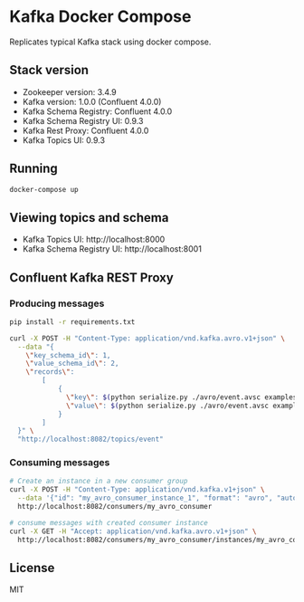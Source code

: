 # Kafka Docker Compose

Replicates typical Kafka stack using docker compose.

## Stack version

- Zookeeper version: 3.4.9
- Kafka version: 1.0.0 (Confluent 4.0.0)
- Kafka Schema Registry: Confluent 4.0.0
- Kafka Schema Registry UI: 0.9.3
- Kafka Rest Proxy: Confluent 4.0.0
- Kafka Topics UI: 0.9.3

## Running

```bash
docker-compose up
```

## Viewing topics and schema

- Kafka Topics UI: http://localhost:8000
- Kafka Schema Registry UI: http://localhost:8001

## Confluent Kafka REST Proxy

### Producing messages

```bash
pip install -r requirements.txt

curl -X POST -H "Content-Type: application/vnd.kafka.avro.v1+json" \
  --data "{
    \"key_schema_id\": 1,
    \"value_schema_id\": 2,
    \"records\":
        [
            {
              \"key\": $(python serialize.py ./avro/event.avsc examples/event.json | jq .event_id),
              \"value\": $(python serialize.py ./avro/event.avsc examples/event.json)
            }
        ]
  }" \
  "http://localhost:8082/topics/event"
```

### Consuming messages

```bash
# Create an instance in a new consumer group
curl -X POST -H "Content-Type: application/vnd.kafka.v1+json" \
  --data '{"id": "my_avro_consumer_instance_1", "format": "avro", "auto.offset.reset": "smallest"}' \
  http://localhost:8082/consumers/my_avro_consumer

# consume messages with created consumer instance
curl -X GET -H "Accept: application/vnd.kafka.avro.v1+json" \
  http://localhost:8082/consumers/my_avro_consumer/instances/my_avro_consumer_instance_1/topics/event 2>/dev/null | jq .
```

## License

MIT

